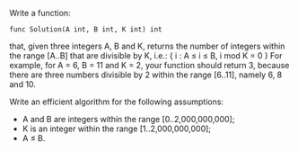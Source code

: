 Write a function:

    func Solution(A int, B int, K int) int

that, given three integers A, B and K, returns the number of integers within the range [A..B] that are divisible by K, i.e.: { i : A ≤ i ≤ B, i mod K = 0 }
For example, for A = 6, B = 11 and K = 2, your function should return 3, because there are three numbers divisible by 2 within the range [6..11], namely 6, 8 and 10.

Write an efficient algorithm for the following assumptions:
- A and B are integers within the range [0..2,000,000,000];
- K is an integer within the range [1..2,000,000,000];
- A ≤ B.

